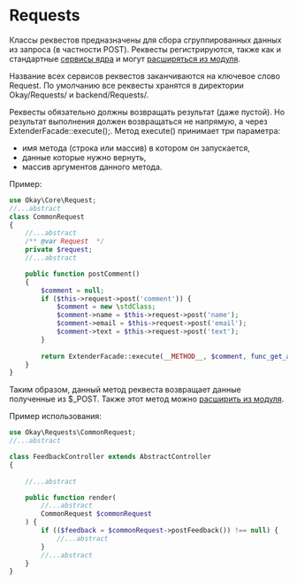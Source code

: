 # Requests

Классы реквестов предназначены для сбора сгруппированных данных из запроса (в частности POST).
Реквесты регистрируются, также как и стандартные [сервисы ядра](./di_container.md#serviceRegister)
и могут [расширяться из модуля](./modules/extenders.md).

Название всех сервисов реквестов заканчиваются на ключевое слово Request.
По умолчанию все реквесты хранятся в директории Okay/Requests/ и backend/Requests/.

Реквесты обязательно должны возвращать результат (даже пустой). Но результат выполнения должен возвращаться не напрямую,
а через ExtenderFacade::execute();.
Метод execute() принимает три параметра:
* имя метода (строка или массив) в котором он запускается,
* данные которые нужно вернуть, 
* массив аргументов данного метода.

Пример:
```php
use Okay\Core\Request;
//...abstract
class CommonRequest
{
    //...abstract
    /** @var Request  */
    private $request;
    //...abstract

    public function postComment()
    {
        $comment = null;
        if ($this->request->post('comment')) {
            $comment = new \stdClass;
            $comment->name = $this->request->post('name');
            $comment->email = $this->request->post('email');
            $comment->text = $this->request->post('text');
        }
    
        return ExtenderFacade::execute(__METHOD__, $comment, func_get_args());
    }
}
```

Таким образом, данный метод реквеста возвращает данные полученные из $_POST. Также этот метод можно
[расширить из модуля](./modules/extenders.md).

Пример использования:
```php
use Okay\Requests\CommonRequest;
//...abstract

class FeedbackController extends AbstractController
{
    
    //...abstract

    public function render(
        //...abstract
        CommonRequest $commonRequest
    ) {
        if (($feedback = $commonRequest->postFeedback()) !== null) {
            //...abstract
        }
        //...abstract
    }
}
```

